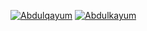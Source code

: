[![Abdulqayum](https://github-readme-stats.vercel.app/api?username=MrAbayDev&count_private=true&show_icons=true&theme=react)](#)
[![Abdulkayum](https://github-readme-stats.vercel.app/api/wakatime?username=@Mr_Abdulqayum&layout=compact&theme=react)](https://wakatime.com/@Mr_Abdulqayum)

